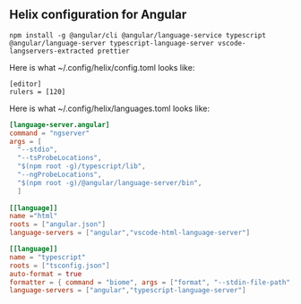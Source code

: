 ## Helix configuration for Angular

```
npm install -g @angular/cli @angular/language-service typescript @angular/language-server typescript-language-server vscode-langservers-extracted prettier
```


Here is what ~/.config/helix/config.toml looks like:
```
[editor]
rulers = [120]
```

Here is what ~/.config/helix/languages.toml looks like:

```toml
[language-server.angular]
command = "ngserver"
args = [
  "--stdio",
  "--tsProbeLocations",
  "$(npm root -g)/typescript/lib",
  "--ngProbeLocations",
  "$(npm root -g)/@angular/language-server/bin",
  ]
    
[[language]]
name ="html"
roots = ["angular.json"]
language-servers = ["angular","vscode-html-language-server"]

[[language]]
name = "typescript"
roots = ["tsconfig.json"]
auto-format = true
formatter = { command = "biome", args = ["format", "--stdin-file-path","*.ts"]}
language-servers = ["angular","typescript-language-server"]
```
